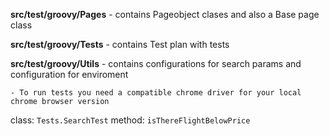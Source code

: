 **src/test/groovy/Pages** - contains Pageobject clases and also a Base page class

**src/test/groovy/Tests** - contains Test plan with tests

**src/test/groovy/Utils** - contains configurations for search params and configuration for enviroment

`- To run tests you need a compatible chrome driver for your local chrome browser version`

class: `Tests.SearchTest` method: `isThereFlightBelowPrice`